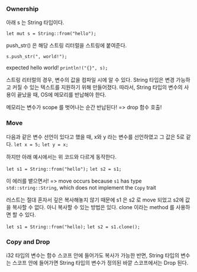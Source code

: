 ### Ownership

아래 s 는 String 타입이다.

`let mut s = String::from("hello");`

push_str() 은 해당 스트링 리터럴을 스트링에 붙여준다.

`s.push_str(", world!");`

expected hello world!
`println!("{}", s);`

스트링 리터럴의 경우, 변수의 값을 컴파일 시에 알 수 있다.
String 타입은 변경 가능하고 커질 수 있는 텍스트를 지원하기 위해 만들어졌다.
따라서, String 타입의 변수의 사용이 끝났을 때, OS에 메모리를 반납해야 한다.

메모리는 변수가 scope 를 벗어나는 순간 반납된다!
=> drop 함수 호출!

### Move

다음과 같은 변수 선언이 있다고 했을 때, x와 y 라는 변수를 선언하였고 그 값은 5로 같다.
`let x = 5;`
`let y = x;`

하지만 아래 예시에서는 위 코드와 다르게 동작한다.

`let s1 = String::from("hello");`
`let s2 = s1;`

이 에러를 뱉으면서!
=> move occurs because `s1` has type `std::string::String`, which does not implement the `Copy` trait

러스트는 절대 혼자서 깊은 복사해놓지 않기 때문에 s1 은 s2 로 move 되었고 s2에 값을 복사할 수 없다.
아니 복사할 수 있는 방법은 있다. clone 이라는 method 를 사용하면 할 수 있다.

`let s1 = String::from("hello);`
`let s2 = s1.clone();`

### Copy and Drop

i32 타입의 변수는 함수 스코프 안에 들어가도 복사가 가능한 반면,
String 타입의 변수는 스코프 안에 들어가면 String 타입의 변수가 정의된 바깥 스코프에서는 Drop 된다.

